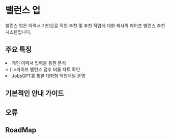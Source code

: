 # 밸런스 업
밸린스 업은 이력서 기반으로 직업 추천 및 추천 직업에 대한 회사의 라이프 밸런스 추천 시스템입니다.
## 주요 특징
<li>개인 이력서 입력을 통한 분석</li>
<ㅣi>라이프 밸런스 점수 비율 차트 확인</ㅣi>
<li>JobsGPT를 통한 대화형 직업채널 운영</li>

## 기본적인 안내 가이드


## 오류


## RoadMap
